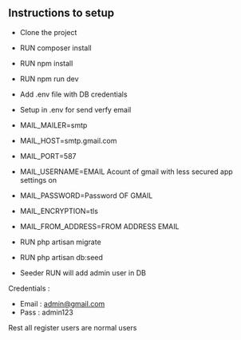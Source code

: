 ## Instructions to setup

- Clone the project
- RUN composer install
- RUN npm install
- RUN npm run dev
- Add .env file with DB credentials
- Setup in .env for send verfy email

- MAIL_MAILER=smtp
- MAIL_HOST=smtp.gmail.com
- MAIL_PORT=587
- MAIL_USERNAME=EMAIL Acount of gmail with less secured app settings on
- MAIL_PASSWORD=Password OF GMAIL
- MAIL_ENCRYPTION=tls
- MAIL_FROM_ADDRESS=FROM ADDRESS EMAIL

- RUN php artisan migrate 
- RUN php artisan db:seed

- Seeder RUN will add admin user in DB

Credentials :
- Email : admin@gmail.com
- Pass : admin123

Rest all register users are normal users
